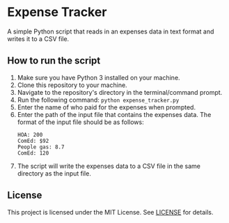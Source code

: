 # Expense Tracker

A simple Python script that reads in an expenses data in text format and writes it to a CSV file.

## How to run the script

1. Make sure you have Python 3 installed on your machine.
2. Clone this repository to your machine.
3. Navigate to the repository's directory in the terminal/command prompt.
4. Run the following command: `python expense_tracker.py`
5. Enter the name of who paid for the expenses when prompted.
6. Enter the path of the input file that contains the expenses data. The format of the input file should be as follows:
    ```
    HOA: 200
    ComEd: $92
    People gas: 8.7
    ComEd: 120
    ```
7. The script will write the expenses data to a CSV file in the same directory as the input file.


## License

This project is licensed under the MIT License. See [LICENSE](LICENSE) for details.
